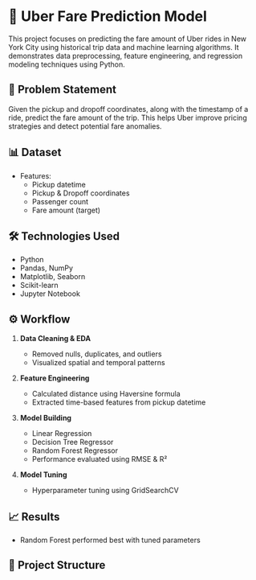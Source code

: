 # 🚖 Uber Fare Prediction Model

This project focuses on predicting the fare amount of Uber rides in New York City using historical trip data and machine learning algorithms. It demonstrates data preprocessing, feature engineering, and regression modeling techniques using Python.

## 📌 Problem Statement

Given the pickup and dropoff coordinates, along with the timestamp of a ride, predict the fare amount of the trip. This helps Uber improve pricing strategies and detect potential fare anomalies.

## 📊 Dataset

- Features:
  - Pickup datetime
  - Pickup & Dropoff coordinates
  - Passenger count
  - Fare amount (target)

## 🛠️ Technologies Used

- Python
- Pandas, NumPy
- Matplotlib, Seaborn
- Scikit-learn
- Jupyter Notebook

## ⚙️ Workflow

1. **Data Cleaning & EDA**
   - Removed nulls, duplicates, and outliers
   - Visualized spatial and temporal patterns

2. **Feature Engineering**
   - Calculated distance using Haversine formula
   - Extracted time-based features from pickup datetime

3. **Model Building**
   - Linear Regression
   - Decision Tree Regressor
   - Random Forest Regressor
   - Performance evaluated using RMSE & R²

4. **Model Tuning**
   - Hyperparameter tuning using GridSearchCV

## 📈 Results

- Random Forest performed best with tuned parameters

## 📁 Project Structure

